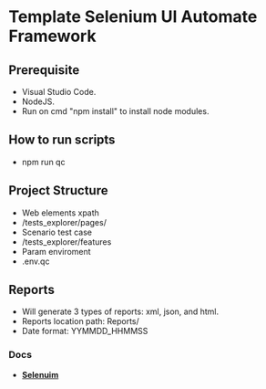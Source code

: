 # Template Selenium UI Automate Framework

## Prerequisite

- Visual Studio Code.
- NodeJS.
- Run on cmd "npm install" to install node modules.

## How to run scripts

- npm run qc

## Project Structure

- Web elements xpath
- /tests_explorer/pages/ 
- Scenario test case
- /tests_explorer/features
- Param enviroment
- .env.qc

## Reports

- Will generate 3 types of reports: xml, json, and html.
- Reports location path: Reports/
- Date format: YYMMDD_HHMMSS

### Docs

- **[Selenuim](https://www.selenium.dev/documentation/)**
